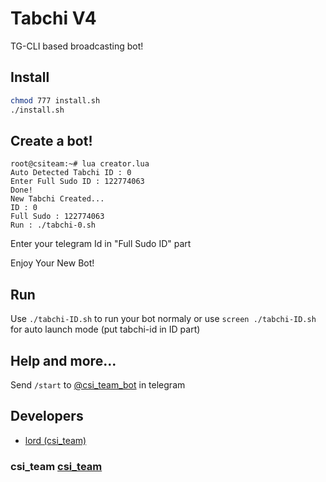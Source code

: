 # Tabchi V4

TG-CLI based broadcasting bot!

## Install
```bash
chmod 777 install.sh
./install.sh
```
## Create a bot!
```
root@csiteam:~# lua creator.lua
Auto Detected Tabchi ID : 0
Enter Full Sudo ID : 122774063
Done!
New Tabchi Created...
ID : 0
Full Sudo : 122774063
Run : ./tabchi-0.sh
```
Enter your telegram Id in "Full Sudo ID" part

Enjoy Your New Bot!
## Run
Use `./tabchi-ID.sh` to run your bot normaly or use `screen ./tabchi-ID.sh` for auto launch mode (put tabchi-id in ID part)

## Help and more...
Send `/start` to [@csi_team_bot](https://telegram.me/TabChiRobot) in telegram
## Developers

 * [lord (csi_team)](https://telegram.me/Lord_csi_cyber)

### csi_team [csi_team](https://telegram.me/csi_team)
